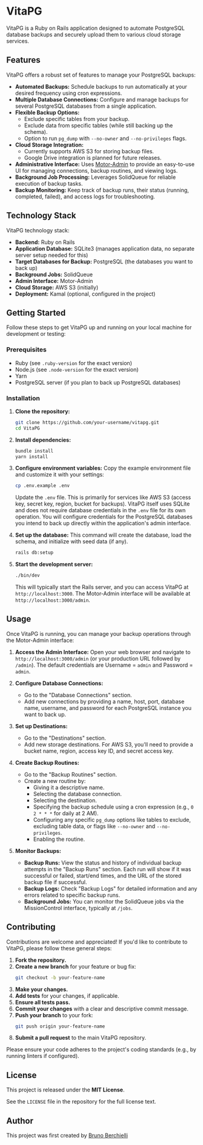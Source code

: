 # VitaPG

VitaPG is a Ruby on Rails application designed to automate PostgreSQL database backups and securely upload them to various cloud storage services.

## Features

VitaPG offers a robust set of features to manage your PostgreSQL backups:

- **Automated Backups:** Schedule backups to run automatically at your desired frequency using cron expressions.
- **Multiple Database Connections:** Configure and manage backups for several PostgreSQL databases from a single application.
- **Flexible Backup Options:**
    - Exclude specific tables from your backup.
    - Exclude data from specific tables (while still backing up the schema).
    - Option to run `pg_dump` with `--no-owner` and `--no-privileges` flags.
- **Cloud Storage Integration:**
    - Currently supports AWS S3 for storing backup files.
    - Google Drive integration is planned for future releases.
- **Administrative Interface:** Uses [Motor-Admin](https://www.motor-admin.com/) to provide an easy-to-use UI for managing connections, backup routines, and viewing logs.
- **Background Job Processing:** Leverages SolidQueue for reliable execution of backup tasks.
- **Backup Monitoring:** Keep track of backup runs, their status (running, completed, failed), and access logs for troubleshooting.

## Technology Stack

VitaPG technology stack:

- **Backend:** Ruby on Rails
- **Application Database:** SQLite3 (manages application data, no separate server setup needed for this)
- **Target Databases for Backup:** PostgreSQL (the databases you want to back up)
- **Background Jobs:** SolidQueue
- **Admin Interface:** Motor-Admin
- **Cloud Storage:** AWS S3 (initially)
- **Deployment:** Kamal (optional, configured in the project)

## Getting Started

Follow these steps to get VitaPG up and running on your local machine for development or testing:

### Prerequisites

- Ruby (see `.ruby-version` for the exact version)
- Node.js (see `.node-version` for the exact version)
- Yarn
- PostgreSQL server (if you plan to back up PostgreSQL databases)

### Installation

1.  **Clone the repository:**
    ```bash
    git clone https://github.com/your-username/vitapg.git
    cd VitaPG
    ```
    
2.  **Install dependencies:**
    ```bash
    bundle install
    yarn install
    ```

3.  **Configure environment variables:**
    Copy the example environment file and customize it with your settings:
    ```bash
    cp .env.example .env
    ```
    Update the `.env` file. This is primarily for services like AWS S3 (access key, secret key, region, bucket for backups). VitaPG itself uses SQLite and does not require database credentials in the `.env` file for its own operation. You will configure credentials for the PostgreSQL databases you intend to back up directly within the application's admin interface.

4.  **Set up the database:**
    This command will create the database, load the schema, and initialize with seed data (if any).
    ```bash
    rails db:setup
    ```

5.  **Start the development server:**
    ```bash
    ./bin/dev
    ```
    This will typically start the Rails server, and you can access VitaPG at `http://localhost:3000`. The Motor-Admin interface will be available at `http://localhost:3000/admin`.

## Usage

Once VitaPG is running, you can manage your backup operations through the Motor-Admin interface:

1.  **Access the Admin Interface:**
    Open your web browser and navigate to `http://localhost:3000/admin` (or your production URL followed by `/admin`). The default credentials are Username = `admin` and Password = `admin`.

2.  **Configure Database Connections:**
    - Go to the "Database Connections" section.
    - Add new connections by providing a name, host, port, database name, username, and password for each PostgreSQL instance you want to back up.

3.  **Set up Destinations:**
    - Go to the "Destinations" section.
    - Add new storage destinations. For AWS S3, you'll need to provide a bucket name, region, access key ID, and secret access key.

4.  **Create Backup Routines:**
    - Go to the "Backup Routines" section.
    - Create a new routine by:
        - Giving it a descriptive name.
        - Selecting the database connection.
        - Selecting the destination.
        - Specifying the backup schedule using a cron expression (e.g., `0 2 * * *` for daily at 2 AM).
        - Configuring any specific `pg_dump` options like tables to exclude, excluding table data, or flags like `--no-owner` and `--no-privileges`.
        - Enabling the routine.

5.  **Monitor Backups:**
    - **Backup Runs:** View the status and history of individual backup attempts in the "Backup Runs" section. Each run will show if it was successful or failed, start/end times, and the URL of the stored backup file if successful.
    - **Backup Logs:** Check "Backup Logs" for detailed information and any errors related to specific backup runs.
    - **Background Jobs:** You can monitor the SolidQueue jobs via the MissionControl interface, typically at `/jobs`.

## Contributing

Contributions are welcome and appreciated! If you'd like to contribute to VitaPG, please follow these general steps:

1.  **Fork the repository.**
2.  **Create a new branch** for your feature or bug fix:
    ```bash
    git checkout -b your-feature-name
    ```
3.  **Make your changes.**
4.  **Add tests** for your changes, if applicable.
5.  **Ensure all tests pass.**
6.  **Commit your changes** with a clear and descriptive commit message.
7.  **Push your branch** to your fork:
    ```bash
    git push origin your-feature-name
    ```
8.  **Submit a pull request** to the main VitaPG repository.

Please ensure your code adheres to the project's coding standards (e.g., by running linters if configured).

## License

This project is released under the **MIT License**.

See the `LICENSE` file in the repository for the full license text. 

## Author

This project was first created by [Bruno Berchielli](https://github.com/bruno-berchielli)
